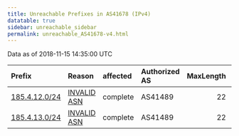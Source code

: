```yaml
---
title: Unreachable Prefixes in AS41678 (IPv4)
datatable: true
sidebar: unreachable_sidebar
permalink: unreachable_AS41678-v4.html
---
```


Data as of 2018-11-15 14:35:00 UTC


<div class="datatable-begin"></div>

| Prefix                                               | Reason                                                                                               | affected   | Authorized AS   |   MaxLength | Anchor                                         |   unreachable /24s |
|:-----------------------------------------------------|:-----------------------------------------------------------------------------------------------------|:-----------|:----------------|------------:|:-----------------------------------------------|-------------------:|
| [185.4.12.0/24](https://stat.ripe.net/185.4.12.0/24) | [INVALID ASN](https://rpki-validator.ripe.net/announcement-preview?asn=AS41678&prefix=185.4.12.0/24) | complete   | AS41489         |          22 | [RIPE](unreachable_RIPE_NCC_RPKI_Root-v4.html) |                  1 |
| [185.4.13.0/24](https://stat.ripe.net/185.4.13.0/24) | [INVALID ASN](https://rpki-validator.ripe.net/announcement-preview?asn=AS41678&prefix=185.4.13.0/24) | complete   | AS41489         |          22 | [RIPE](unreachable_RIPE_NCC_RPKI_Root-v4.html) |                  1 |

<div class="datatable-end"></div>